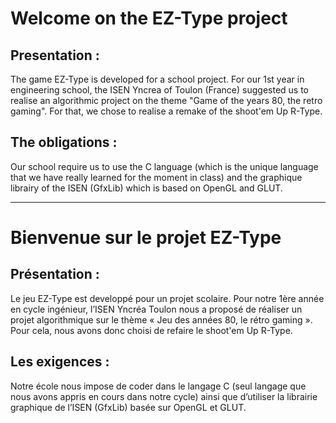 # Welcome on the EZ-Type project

## Presentation :

The game EZ-Type is developed for a school project.
For our 1st year in engineering school, the ISEN Yncrea of Toulon (France) suggested us to realise an algorithmic project on the theme "Game of the years 80, the retro gaming".
For that, we chose to realise a remake of the shoot'em Up R-Type.

## The obligations :

Our school require us to use the C language (which is the unique language that we have really learned for the moment in class) and the graphique librairy of the ISEN (GfxLib) which is based on OpenGL and GLUT.

--------------------------------------------------------------------------------

# Bienvenue sur le projet EZ-Type

## Présentation :

Le jeu EZ-Type est developpé pour un projet scolaire.
Pour notre 1ère année en cycle ingénieur, l’ISEN Yncréa Toulon nous a proposé de réaliser un projet algorithmique sur le thème « Jeu des années 80, le rétro gaming ».
Pour cela, nous avons donc choisi de refaire le shoot'em Up R-Type.

## Les exigences :

Notre école nous impose de coder dans le langage C (seul langage que nous avons appris en cours dans notre cycle) ainsi que d’utiliser la librairie graphique de l’ISEN (GfxLib) basée sur OpenGL et GLUT.
